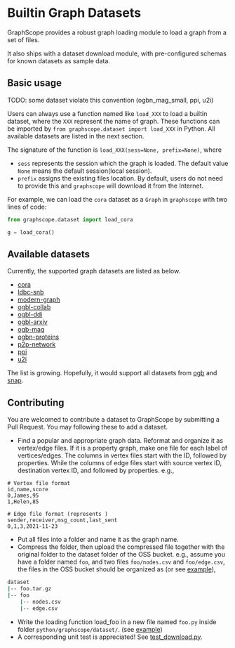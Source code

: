 # Builtin Graph Datasets

GraphScope provides a robust graph loading module to load a graph from a set of files.

It also ships with a dataset download module, with pre-configured schemas for known datasets as sample data.

## Basic usage

TODO: some dataset violate this convention (ogbn_mag_small, ppi, u2i)

Users can always use a function named like `load_XXX` to load a builtin dataset, where the `XXX` represent the name of graph. These functions can be imported by `from graphscope.dataset import load_XXX` in Python. All available datasets are listed in the next section.

The signature of the function is `load_XXX(sess=None, prefix=None)`, where
  - `sess` represents the session which the graph is loaded. The default value `None` means the default session(local session).
  - `prefix` assigns the existing files location. By default, users do not need to provide this and `graphscope` will download it from the Internet.

For example, we can load the `cora` dataset as a `Graph` in `graphscope` with two lines of code:

```python
from graphscope.dataset import load_cora

g = load_cora()
```


## Available datasets

Currently, the supported graph datasets are listed as below. 

- [cora](https://linqs.soe.ucsc.edu/data)
- [ldbc-snb](http://github.com/ldbc/ldbc_snb_datagen)
- [modern-graph](https://tinkerpop.apache.org/docs/current/tutorials/getting-started)
- [ogbl-collab](https://ogb.stanford.edu/docs/linkprop/#ogbl-collab)
- [ogbl-ddi](https://ogb.stanford.edu/docs/linkprop/#ogbl-ddi)
- [ogbl-arxiv](https://ogb.stanford.edu/docs/nodeprop/#ogbn-arxiv)
- [ogb-mag](https://ogb.stanford.edu/docs/nodeprop/#ogbn-mag)
- [ogbn-proteins](https://ogb.stanford.edu/docs/nodeprop/#ogbn-proteins)
- [p2p-network](http://snap.stanford.edu/data/p2p-Gnutella31.html)
- [ppi](https://humgenomics.biomedcentral.com/articles/10.1186/1479-7364-3-3-291)
- [u2i](https://github.com/alibaba/graph-learn/blob/master/examples/data/u2i.py)

The list is growing. Hopefully, it would support all datasets from [ogb](https://ogb.stanford.edu) and [snap](https://snap.stanford.edu/data/index.html). 

## Contributing

You are welcomed to contribute a dataset to GraphScope by submitting a Pull Request. You may following these to add a dataset.

- Find a popular and appropriate graph data. Reformat and organize it as vertex/edge files. If it is a property graph, make one file for each label of vertices/edges. The columns in vertex files start with the ID, followed by properties. While the columns of edge files start with source vertex ID, destination vertex ID, and followed by properties. e.g., 

```csv
# Vertex file format
id,name,score
0,James,95
1,Helen,85
```

```csv
# Edge file format (represents )
sender,receiver,msg_count,last_sent
0,1,3,2021-11-23
```

- Put all files into a folder and name it as the graph name.
- Compress the folder, then upload the compressed file together with the original folder to the dataset folder of the OSS bucket. e.g., assume you have a folder named `foo`, and two files `foo/nodes.csv` and `foo/edge.csv`, the files in the OSS bucket should be organized as (or see [example](https://github.com/GraphScope/gstest/tree/master/ogbn_mag_small)),
```bash
dataset
|-- foo.tar.gz
|-- foo
    |-- nodes.csv
    |-- edge.csv
```
- Write the loading function load_foo in a new file named `foo.py` inside folder `python/graphscope/dataset/`.  (see [example](https://github.com/alibaba/GraphScope/blob/docs/python/graphscope/dataset/ogbn_mag.py))
- A corresponding unit test is appreciated! See [test_download.py](https://github.com/alibaba/GraphScope/blob/main/python/tests/unittest/test_download.py).
